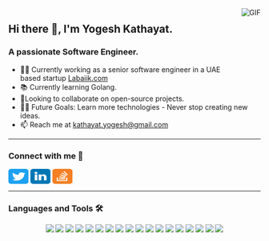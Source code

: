 <h1 align="center" style="display:none;"></h1>

<img align="right" alt="GIF" height="160px" src="https://media.giphy.com/media/du3J3cXyzhj75IOgvA/giphy.gif" />

## Hi there 👋, I'm Yogesh Kathayat.

### A passionate Software Engineer.

- 👨‍💻 Currently working as a senior software engineer in a UAE based startup [Labaiik.com](https://labaiik.com/)
- 📚 Currently learning Golang.
- 👯Looking to collaborate on open-source projects.
- 💪🏼 Future Goals: Learn more technologies - Never stop creating new ideas.
- 📫 Reach me at kathayat.yogesh@gmail.com

---

### Connect with me 📝

<p align="left">
<a href="https://twitter.com/yogiskathayat" target="blank"><img align="center" src="https://raw.githubusercontent.com/edent/SuperTinyIcons/master/images/svg/twitter.svg" alt="yogiskathayat" height="30" width="40" /></a>
<a href="https://www.linkedin.com/in/ykathayat/" target="blank"><img align="center" src="https://raw.githubusercontent.com/edent/SuperTinyIcons/master/images/svg/linkedin.svg" alt="ykathayat" height="30" width="40" /></a>
<a href="https://stackoverflow.com/users/7774308/yogesh-kathayat" target="blank"><img align="center" src="https://raw.githubusercontent.com/edent/SuperTinyIcons/master/images/svg/stackoverflow.svg" alt="yogesh-kathayat" height="30" width="40" /></a>
</p>

---

### Languages and Tools 🛠

<p align="center">
<img src="https://img.shields.io/badge/-Nodejs-339933?style=for-the-badge&&logo=Node.js&logoColor=ffffff" height="25"/>
 <img src="https://img.shields.io/badge/-Typescript-3776AB?style=for-the-badge&&logo=typescript&logoColor=000000&labelColor=blue" height="25"/> 
<img src="https://img.shields.io/badge/javascript-F7DF1E.svg?&style=for-the-badge&logo=javascript&logoColor=white" height="25"/>
<img src="http://img.shields.io/badge/-Go-blue?style=for-the-badge&logo=go&logoColor=ffffff" height="25"/>
<img src="https://img.shields.io/badge/mongodb-339933.svg?&style=for-the-badge&logo=mongodb&logoColor=white" height="25"/>
<img src="https://img.shields.io/badge/POSTGRESQL-blue.svg?&style=for-the-badge&logo=postgresql&logoColor=white" height="25"/>
<img src="https://img.shields.io/badge/nestjs-red.svg?&style=for-the-badge&logo=nestjs&logoColor=white" height="25"/>
<img src="https://img.shields.io/badge/express-black.svg?&style=for-the-badge&logo=express&logoColor=white" height="25"/>
<img src="https://img.shields.io/badge/ubuntu-42B029.svg?&style=for-the-badge&logo=ubuntu&logoColor=white" height="25"/>
<img src="https://img.shields.io/badge/VS%20Code-007ACC.svg?&style=for-the-badge&logo=visual-studio-code&logoColor=white" height="25"/>
<img src="https://img.shields.io/badge/git%20&%20github-FF9800.svg?&style=for-the-badge&logo=git&logoColor=white" height="25"/>
<img src="https://img.shields.io/badge/-React-61DAFB?style=for-the-badge&logo=react&logoColor=ffffff" height="25"/>
<img src="https://img.shields.io/badge/next.js-000000.svg?&style=for-the-badge&logo=next.js&logoColor=white" height="25"/>
<img src="https://img.shields.io/badge/docker-blue.svg?&style=for-the-badge&logo=docker&logoColor=white" height="25"/>
<img src="https://img.shields.io/badge/ansible-red.svg?&style=for-the-badge&logo=ansible&logoColor=white" height="25"/>
<img src="https://img.shields.io/badge/rabbitmq-FF9800.svg?&style=for-the-badge&logo=rabbitmq&logoColor=white" height="25"/>
<img src="https://img.shields.io/badge/elastic-blue.svg?&style=for-the-badge&logo=elastic&logoColor=white" height="25"/>
<img src="https://img.shields.io/badge/aws-FF9800.svg?&style=for-the-badge&logo=amazon&logoColor=white" height="25"/>
</p>

<br/>

